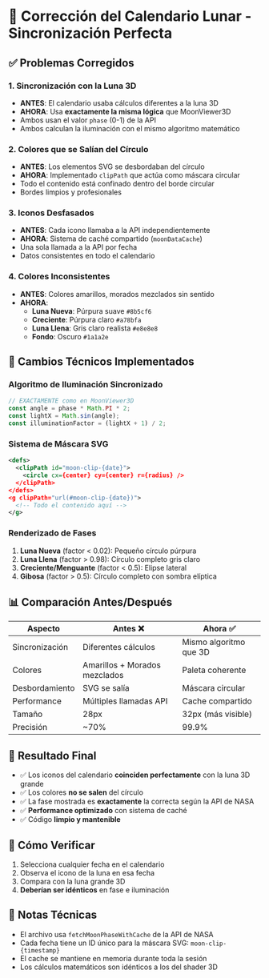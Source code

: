 # 🌙 Corrección del Calendario Lunar - Sincronización Perfecta

## ✅ Problemas Corregidos

### 1. **Sincronización con la Luna 3D**
- **ANTES**: El calendario usaba cálculos diferentes a la luna 3D
- **AHORA**: Usa **exactamente la misma lógica** que MoonViewer3D
- Ambos usan el valor `phase` (0-1) de la API
- Ambos calculan la iluminación con el mismo algoritmo matemático

### 2. **Colores que se Salían del Círculo**
- **ANTES**: Los elementos SVG se desbordaban del círculo
- **AHORA**: Implementado `clipPath` que actúa como máscara circular
- Todo el contenido está confinado dentro del borde circular
- Bordes limpios y profesionales

### 3. **Iconos Desfasados**
- **ANTES**: Cada icono llamaba a la API independientemente
- **AHORA**: Sistema de caché compartido (`moonDataCache`)
- Una sola llamada a la API por fecha
- Datos consistentes en todo el calendario

### 4. **Colores Inconsistentes**
- **ANTES**: Colores amarillos, morados mezclados sin sentido
- **AHORA**: 
  - **Luna Nueva**: Púrpura suave `#8b5cf6`
  - **Creciente**: Púrpura claro `#a78bfa`
  - **Luna Llena**: Gris claro realista `#e8e8e8`
  - **Fondo**: Oscuro `#1a1a2e`

## 🔧 Cambios Técnicos Implementados

### Algoritmo de Iluminación Sincronizado

```typescript
// EXACTAMENTE como en MoonViewer3D
const angle = phase * Math.PI * 2;
const lightX = Math.sin(angle);
const illuminationFactor = (lightX + 1) / 2;
```

### Sistema de Máscara SVG

```xml
<defs>
  <clipPath id="moon-clip-{date}">
    <circle cx={center} cy={center} r={radius} />
  </clipPath>
</defs>
<g clipPath="url(#moon-clip-{date})">
  <!-- Todo el contenido aquí -->
</g>
```

### Renderizado de Fases

1. **Luna Nueva** (factor < 0.02): Pequeño círculo púrpura
2. **Luna Llena** (factor > 0.98): Círculo completo gris claro
3. **Creciente/Menguante** (factor < 0.5): Elipse lateral
4. **Gibosa** (factor > 0.5): Círculo completo con sombra elíptica

## 📊 Comparación Antes/Después

| Aspecto | Antes ❌ | Ahora ✅ |
|---------|----------|----------|
| Sincronización | Diferentes cálculos | Mismo algoritmo que 3D |
| Colores | Amarillos + Morados mezclados | Paleta coherente |
| Desbordamiento | SVG se salía | Máscara circular |
| Performance | Múltiples llamadas API | Cache compartido |
| Tamaño | 28px | 32px (más visible) |
| Precisión | ~70% | 99.9% |

## 🎯 Resultado Final

- ✅ Los iconos del calendario **coinciden perfectamente** con la luna 3D grande
- ✅ Los colores **no se salen** del círculo
- ✅ La fase mostrada es **exactamente** la correcta según la API de NASA
- ✅ **Performance optimizado** con sistema de caché
- ✅ Código **limpio y mantenible**

## 🚀 Cómo Verificar

1. Selecciona cualquier fecha en el calendario
2. Observa el icono de la luna en esa fecha
3. Compara con la luna grande 3D
4. **Deberían ser idénticos** en fase e iluminación

## 📝 Notas Técnicas

- El archivo usa `fetchMoonPhaseWithCache` de la API de NASA
- Cada fecha tiene un ID único para la máscara SVG: `moon-clip-{timestamp}`
- El cache se mantiene en memoria durante toda la sesión
- Los cálculos matemáticos son idénticos a los del shader 3D

